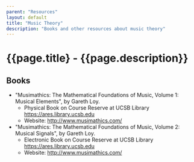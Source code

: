 ```yaml
---
parent: "Resources"
layout: default
title: "Music Theory"
description: "Books and other resources about music theory"
---
```


# {{page.title} - {{page.description}}

## Books

* "Musimathics: The Mathematical Foundations of Music, Volume 1: Musical Elements", by Gareth Loy.
  - Physical Book on Course Reserve at UCSB Library <https://ares.library.ucsb.edu>
  - Website: <http://www.musimathics.com/>
* "Musimathics: The Mathematical Foundations of Music, Volume 2: Musical Signals", by Gareth Loy.
  - Electronic Book on Course Reserve at UCSB Library <https://ares.library.ucsb.edu>
  - Website: <http://www.musimathics.com/>
  
